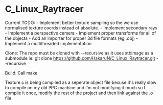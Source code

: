 # C_Linux_Raytracer

Current TODO:
    - Implement better texture sampling so the we use normalised texture coords instead of absolute.
    - Implement secondary rays
    - Implement a perspective camera
    - Implement proper transforms for all of the objects
    - Add an importer for proper 3d file formats (eg .obj)
    - Implement a multithreaded implementation

Clone:
The repo must be cloned with --recursive as it uses stbimage as a submodule
ie: git clone https://github.com/HakaruN/C_Linux_Raytracer.git --recursive


Build:
Call make

Texture.c is being compiled as a seperate object file becuse it's really slow to compile on my old PPC machine and i'm not modifying it much so I compile it once, modify the rest of the project and then link against the .o file

